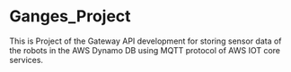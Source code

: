 # Ganges_Project
This is Project of the Gateway API development for storing sensor data of the robots in the AWS Dynamo DB using MQTT protocol of AWS IOT core services. 
